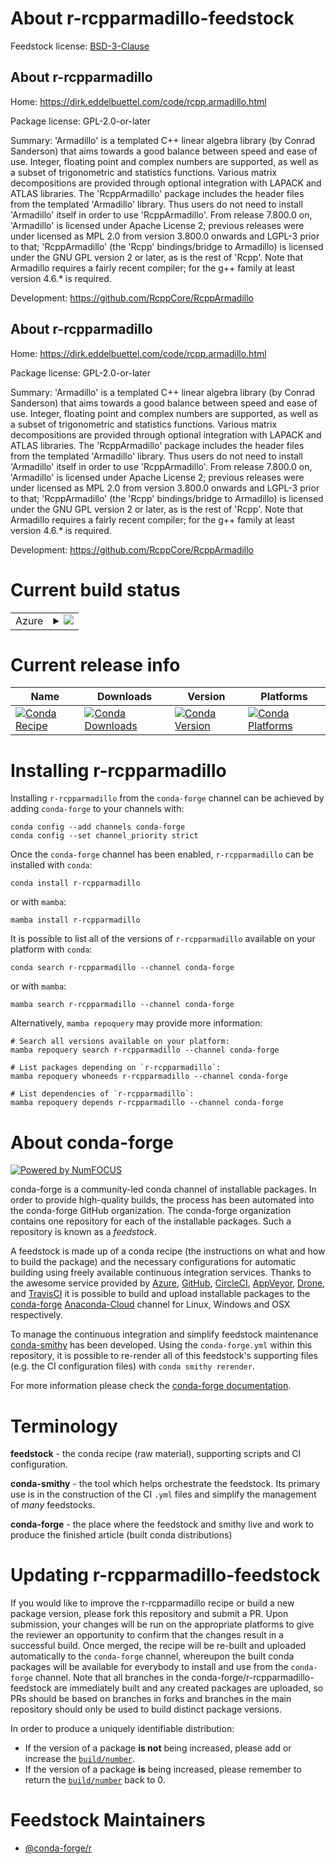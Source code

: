 About r-rcpparmadillo-feedstock
===============================

Feedstock license: [BSD-3-Clause](https://github.com/conda-forge/r-rcpparmadillo-feedstock/blob/main/LICENSE.txt)


About r-rcpparmadillo
---------------------

Home: https://dirk.eddelbuettel.com/code/rcpp.armadillo.html

Package license: GPL-2.0-or-later

Summary: 'Armadillo' is a templated C++ linear algebra library (by Conrad Sanderson) that aims towards a good balance between speed and ease of use. Integer, floating point and complex numbers are supported, as well as a subset of trigonometric and statistics functions. Various matrix decompositions are provided through optional integration with LAPACK and ATLAS libraries. The 'RcppArmadillo' package includes the header files from the templated 'Armadillo' library. Thus users do not need to install 'Armadillo' itself in order to use 'RcppArmadillo'. From release 7.800.0 on, 'Armadillo' is licensed under Apache License 2; previous releases were under licensed as MPL 2.0 from version 3.800.0 onwards and LGPL-3 prior to that; 'RcppArmadillo' (the 'Rcpp' bindings/bridge to Armadillo) is licensed under the GNU GPL version 2 or later, as is the rest of 'Rcpp'. Note that Armadillo requires a fairly recent compiler; for the g++ family at least version 4.6.* is required. 

Development: https://github.com/RcppCore/RcppArmadillo

About r-rcpparmadillo
---------------------

Home: https://dirk.eddelbuettel.com/code/rcpp.armadillo.html

Package license: GPL-2.0-or-later

Summary: 'Armadillo' is a templated C++ linear algebra library (by Conrad Sanderson) that aims towards a good balance between speed and ease of use. Integer, floating point and complex numbers are supported, as well as a subset of trigonometric and statistics functions. Various matrix decompositions are provided through optional integration with LAPACK and ATLAS libraries. The 'RcppArmadillo' package includes the header files from the templated 'Armadillo' library. Thus users do not need to install 'Armadillo' itself in order to use 'RcppArmadillo'. From release 7.800.0 on, 'Armadillo' is licensed under Apache License 2; previous releases were under licensed as MPL 2.0 from version 3.800.0 onwards and LGPL-3 prior to that; 'RcppArmadillo' (the 'Rcpp' bindings/bridge to Armadillo) is licensed under the GNU GPL version 2 or later, as is the rest of 'Rcpp'. Note that Armadillo requires a fairly recent compiler; for the g++ family at least version 4.6.* is required. 

Development: https://github.com/RcppCore/RcppArmadillo

Current build status
====================


<table>
    
  <tr>
    <td>Azure</td>
    <td>
      <details>
        <summary>
          <a href="https://dev.azure.com/conda-forge/feedstock-builds/_build/latest?definitionId=1517&branchName=main">
            <img src="https://dev.azure.com/conda-forge/feedstock-builds/_apis/build/status/r-rcpparmadillo-feedstock?branchName=main">
          </a>
        </summary>
        <table>
          <thead><tr><th>Variant</th><th>Status</th></tr></thead>
          <tbody><tr>
              <td>linux_64_r_base4.2</td>
              <td>
                <a href="https://dev.azure.com/conda-forge/feedstock-builds/_build/latest?definitionId=1517&branchName=main">
                  <img src="https://dev.azure.com/conda-forge/feedstock-builds/_apis/build/status/r-rcpparmadillo-feedstock?branchName=main&jobName=linux&configuration=linux%20linux_64_r_base4.2" alt="variant">
                </a>
              </td>
            </tr><tr>
              <td>linux_64_r_base4.3</td>
              <td>
                <a href="https://dev.azure.com/conda-forge/feedstock-builds/_build/latest?definitionId=1517&branchName=main">
                  <img src="https://dev.azure.com/conda-forge/feedstock-builds/_apis/build/status/r-rcpparmadillo-feedstock?branchName=main&jobName=linux&configuration=linux%20linux_64_r_base4.3" alt="variant">
                </a>
              </td>
            </tr><tr>
              <td>linux_aarch64_r_base4.2</td>
              <td>
                <a href="https://dev.azure.com/conda-forge/feedstock-builds/_build/latest?definitionId=1517&branchName=main">
                  <img src="https://dev.azure.com/conda-forge/feedstock-builds/_apis/build/status/r-rcpparmadillo-feedstock?branchName=main&jobName=linux&configuration=linux%20linux_aarch64_r_base4.2" alt="variant">
                </a>
              </td>
            </tr><tr>
              <td>linux_aarch64_r_base4.3</td>
              <td>
                <a href="https://dev.azure.com/conda-forge/feedstock-builds/_build/latest?definitionId=1517&branchName=main">
                  <img src="https://dev.azure.com/conda-forge/feedstock-builds/_apis/build/status/r-rcpparmadillo-feedstock?branchName=main&jobName=linux&configuration=linux%20linux_aarch64_r_base4.3" alt="variant">
                </a>
              </td>
            </tr><tr>
              <td>linux_ppc64le_r_base4.2</td>
              <td>
                <a href="https://dev.azure.com/conda-forge/feedstock-builds/_build/latest?definitionId=1517&branchName=main">
                  <img src="https://dev.azure.com/conda-forge/feedstock-builds/_apis/build/status/r-rcpparmadillo-feedstock?branchName=main&jobName=linux&configuration=linux%20linux_ppc64le_r_base4.2" alt="variant">
                </a>
              </td>
            </tr><tr>
              <td>linux_ppc64le_r_base4.3</td>
              <td>
                <a href="https://dev.azure.com/conda-forge/feedstock-builds/_build/latest?definitionId=1517&branchName=main">
                  <img src="https://dev.azure.com/conda-forge/feedstock-builds/_apis/build/status/r-rcpparmadillo-feedstock?branchName=main&jobName=linux&configuration=linux%20linux_ppc64le_r_base4.3" alt="variant">
                </a>
              </td>
            </tr><tr>
              <td>osx_64_r_base4.2</td>
              <td>
                <a href="https://dev.azure.com/conda-forge/feedstock-builds/_build/latest?definitionId=1517&branchName=main">
                  <img src="https://dev.azure.com/conda-forge/feedstock-builds/_apis/build/status/r-rcpparmadillo-feedstock?branchName=main&jobName=osx&configuration=osx%20osx_64_r_base4.2" alt="variant">
                </a>
              </td>
            </tr><tr>
              <td>osx_64_r_base4.3</td>
              <td>
                <a href="https://dev.azure.com/conda-forge/feedstock-builds/_build/latest?definitionId=1517&branchName=main">
                  <img src="https://dev.azure.com/conda-forge/feedstock-builds/_apis/build/status/r-rcpparmadillo-feedstock?branchName=main&jobName=osx&configuration=osx%20osx_64_r_base4.3" alt="variant">
                </a>
              </td>
            </tr><tr>
              <td>osx_arm64_r_base4.2</td>
              <td>
                <a href="https://dev.azure.com/conda-forge/feedstock-builds/_build/latest?definitionId=1517&branchName=main">
                  <img src="https://dev.azure.com/conda-forge/feedstock-builds/_apis/build/status/r-rcpparmadillo-feedstock?branchName=main&jobName=osx&configuration=osx%20osx_arm64_r_base4.2" alt="variant">
                </a>
              </td>
            </tr><tr>
              <td>osx_arm64_r_base4.3</td>
              <td>
                <a href="https://dev.azure.com/conda-forge/feedstock-builds/_build/latest?definitionId=1517&branchName=main">
                  <img src="https://dev.azure.com/conda-forge/feedstock-builds/_apis/build/status/r-rcpparmadillo-feedstock?branchName=main&jobName=osx&configuration=osx%20osx_arm64_r_base4.3" alt="variant">
                </a>
              </td>
            </tr><tr>
              <td>win_64</td>
              <td>
                <a href="https://dev.azure.com/conda-forge/feedstock-builds/_build/latest?definitionId=1517&branchName=main">
                  <img src="https://dev.azure.com/conda-forge/feedstock-builds/_apis/build/status/r-rcpparmadillo-feedstock?branchName=main&jobName=win&configuration=win%20win_64_" alt="variant">
                </a>
              </td>
            </tr>
          </tbody>
        </table>
      </details>
    </td>
  </tr>
</table>

Current release info
====================

| Name | Downloads | Version | Platforms |
| --- | --- | --- | --- |
| [![Conda Recipe](https://img.shields.io/badge/recipe-r--rcpparmadillo-green.svg)](https://anaconda.org/conda-forge/r-rcpparmadillo) | [![Conda Downloads](https://img.shields.io/conda/dn/conda-forge/r-rcpparmadillo.svg)](https://anaconda.org/conda-forge/r-rcpparmadillo) | [![Conda Version](https://img.shields.io/conda/vn/conda-forge/r-rcpparmadillo.svg)](https://anaconda.org/conda-forge/r-rcpparmadillo) | [![Conda Platforms](https://img.shields.io/conda/pn/conda-forge/r-rcpparmadillo.svg)](https://anaconda.org/conda-forge/r-rcpparmadillo) |

Installing r-rcpparmadillo
==========================

Installing `r-rcpparmadillo` from the `conda-forge` channel can be achieved by adding `conda-forge` to your channels with:

```
conda config --add channels conda-forge
conda config --set channel_priority strict
```

Once the `conda-forge` channel has been enabled, `r-rcpparmadillo` can be installed with `conda`:

```
conda install r-rcpparmadillo
```

or with `mamba`:

```
mamba install r-rcpparmadillo
```

It is possible to list all of the versions of `r-rcpparmadillo` available on your platform with `conda`:

```
conda search r-rcpparmadillo --channel conda-forge
```

or with `mamba`:

```
mamba search r-rcpparmadillo --channel conda-forge
```

Alternatively, `mamba repoquery` may provide more information:

```
# Search all versions available on your platform:
mamba repoquery search r-rcpparmadillo --channel conda-forge

# List packages depending on `r-rcpparmadillo`:
mamba repoquery whoneeds r-rcpparmadillo --channel conda-forge

# List dependencies of `r-rcpparmadillo`:
mamba repoquery depends r-rcpparmadillo --channel conda-forge
```


About conda-forge
=================

[![Powered by
NumFOCUS](https://img.shields.io/badge/powered%20by-NumFOCUS-orange.svg?style=flat&colorA=E1523D&colorB=007D8A)](https://numfocus.org)

conda-forge is a community-led conda channel of installable packages.
In order to provide high-quality builds, the process has been automated into the
conda-forge GitHub organization. The conda-forge organization contains one repository
for each of the installable packages. Such a repository is known as a *feedstock*.

A feedstock is made up of a conda recipe (the instructions on what and how to build
the package) and the necessary configurations for automatic building using freely
available continuous integration services. Thanks to the awesome service provided by
[Azure](https://azure.microsoft.com/en-us/services/devops/), [GitHub](https://github.com/),
[CircleCI](https://circleci.com/), [AppVeyor](https://www.appveyor.com/),
[Drone](https://cloud.drone.io/welcome), and [TravisCI](https://travis-ci.com/)
it is possible to build and upload installable packages to the
[conda-forge](https://anaconda.org/conda-forge) [Anaconda-Cloud](https://anaconda.org/)
channel for Linux, Windows and OSX respectively.

To manage the continuous integration and simplify feedstock maintenance
[conda-smithy](https://github.com/conda-forge/conda-smithy) has been developed.
Using the ``conda-forge.yml`` within this repository, it is possible to re-render all of
this feedstock's supporting files (e.g. the CI configuration files) with ``conda smithy rerender``.

For more information please check the [conda-forge documentation](https://conda-forge.org/docs/).

Terminology
===========

**feedstock** - the conda recipe (raw material), supporting scripts and CI configuration.

**conda-smithy** - the tool which helps orchestrate the feedstock.
                   Its primary use is in the construction of the CI ``.yml`` files
                   and simplify the management of *many* feedstocks.

**conda-forge** - the place where the feedstock and smithy live and work to
                  produce the finished article (built conda distributions)


Updating r-rcpparmadillo-feedstock
==================================

If you would like to improve the r-rcpparmadillo recipe or build a new
package version, please fork this repository and submit a PR. Upon submission,
your changes will be run on the appropriate platforms to give the reviewer an
opportunity to confirm that the changes result in a successful build. Once
merged, the recipe will be re-built and uploaded automatically to the
`conda-forge` channel, whereupon the built conda packages will be available for
everybody to install and use from the `conda-forge` channel.
Note that all branches in the conda-forge/r-rcpparmadillo-feedstock are
immediately built and any created packages are uploaded, so PRs should be based
on branches in forks and branches in the main repository should only be used to
build distinct package versions.

In order to produce a uniquely identifiable distribution:
 * If the version of a package **is not** being increased, please add or increase
   the [``build/number``](https://docs.conda.io/projects/conda-build/en/latest/resources/define-metadata.html#build-number-and-string).
 * If the version of a package **is** being increased, please remember to return
   the [``build/number``](https://docs.conda.io/projects/conda-build/en/latest/resources/define-metadata.html#build-number-and-string)
   back to 0.

Feedstock Maintainers
=====================

* [@conda-forge/r](https://github.com/conda-forge/r/)

